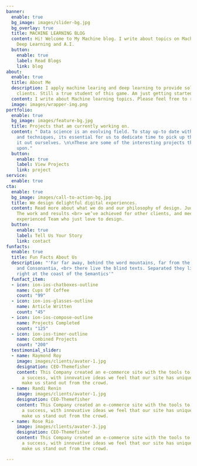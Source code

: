 ```yaml
---
banner:
  enable: true
  bg_image: images/slider-bg.jpg
  bg_overlay: true
  title: MACHINE LEARNING BLOG
  content: Hi! Welcome to My Machine blog. I write about topics on Machine Learning,
    Deep Learning and A.I.
  button:
    enable: true
    label: Read Blogs
    link: blog
about:
  enable: true
  title: About Me
  description: I apply machine learing and deep learning to provide solutions for
    clients. Still a true student of this game. Am just getting started...
  content: I write about Machine learning topics. Please feel free to read some articles
  image: images/wrapper-img.png
portfolio:
  enable: true
  bg_image: images/feature-bg.jpg
  title: Projects that am currently working on.
  content: " Data science is an evolving field. To stay up-to date with the technology
    and techniques, its essential for us to dedicate time to pick up things and test
    it out ourselves. \n\nThese are some of the interesting projects that i have worked
    upon."
  button:
    enable: true
    label: View Projects
    link: project
service:
  enable: true
cta:
  enable: true
  bg_image: images/call-to-action-bg.jpg
  title: We design delightful digital experiences.
  content: Read more about what we do and our philosophy of design. Judge for yourself
    The work and results <br> we’ve achieved for other clients, and meet our highly
    experienced Team who just love to design.
  button:
    enable: true
    label: Tell Us Your Story
    link: contact
funfacts:
  enable: true
  title: Fun Facts About Us
  description: "'Far far away, behind the word mountains, far from the countries Vokalia
    and Consonantia, <br> there live the blind texts. Separated they live in Bookmarksgrove
    right at the coast of the Semantics'"
  funfact_item:
  - icon: ion-ios-chatboxes-outline
    name: Cups Of Coffee
    count: "99"
  - icon: ion-ios-glasses-outline
    name: Article Written
    count: "45"
  - icon: ion-ios-compose-outline
    name: Projects Completed
    count: "125"
  - icon: ion-ios-timer-outline
    name: Combined Projects
    count: "200"
  testimonial_slider:
  - name: Raymond Roy
    image: images/clients/avater-1.jpg
    designation: CEO-Themefisher
    content: This Company created an e-commerce site with the tools to make our business
      a success, with innovative ideas we feel that our site has unique elements that
      make us stand out from the crowd.
  - name: Randi Renin
    image: images/clients/avater-1.jpg
    designation: CEO-Themefisher
    content: This Company created an e-commerce site with the tools to make our business
      a success, with innovative ideas we feel that our site has unique elements that
      make us stand out from the crowd.
  - name: Rose Rio
    image: images/clients/avater-3.jpg
    designation: CEO-Themefisher
    content: This Company created an e-commerce site with the tools to make our business
      a success, with innovative ideas we feel that our site has unique elements that
      make us stand out from the crowd.

---
```

